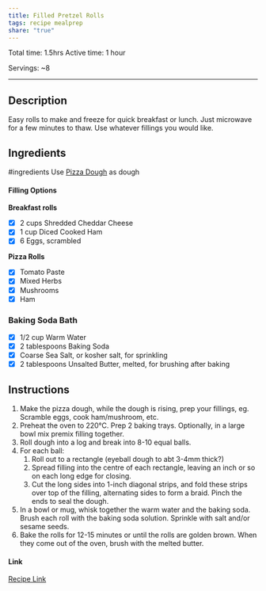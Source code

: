 ```yaml
---
title: Filled Pretzel Rolls
tags: recipe mealprep
share: "true"
---
```


Total time: 1.5hrs
Active time: 1 hour

Servings: ~8


---
## Description
Easy rolls to make and freeze for quick breakfast or lunch. Just microwave for a few minutes to thaw. 
Use whatever fillings you would like.

## Ingredients
#ingredients 
Use [Pizza Dough](Pizza%20Dough.md) as dough
#### Filling Options
**Breakfast rolls**
- [x] 2 cups Shredded Cheddar Cheese
- [x] 1 cup Diced Cooked Ham
- [x] 6 Eggs, scrambled

**Pizza Rolls**
- [x] Tomato Paste
- [x] Mixed Herbs
- [x] Mushrooms
- [x] Ham

### Baking Soda Bath
- [x] 1/2 cup Warm Water
- [x] 2 tablespoons Baking Soda
- [x] Coarse Sea Salt, or kosher salt, for sprinkling
- [x] 2 tablespoons Unsalted Butter, melted, for brushing after baking
## Instructions 

1. Make the pizza dough, while the dough is rising, prep your fillings, eg. Scramble eggs, cook ham/mushroom, etc. 
3. Preheat the oven to 220°C. Prep 2 baking trays. Optionally, in a large bowl mix premix filling together. 
4. Roll dough into a log and break into 8-10 equal balls. 
5. For each ball: 
	1. Roll out to a rectangle (eyeball dough to abt 3-4mm thick?)
	2. Spread filling into the centre of each rectangle, leaving an inch or so on each long edge for closing. 
	3. Cut the long sides into 1-inch diagonal strips, and fold these strips over top of the filling, alternating sides to form a braid. Pinch the ends to seal the dough.
6. In a bowl or mug, whisk together the warm water and the baking soda. Brush each roll with the baking soda solution. Sprinkle with salt and/or sesame seeds. 
7. Bake the rolls for 12-15 minutes or until the rolls are golden brown. When they come out of the oven, brush with the melted butter. 
#### Link
[Recipe Link]()
